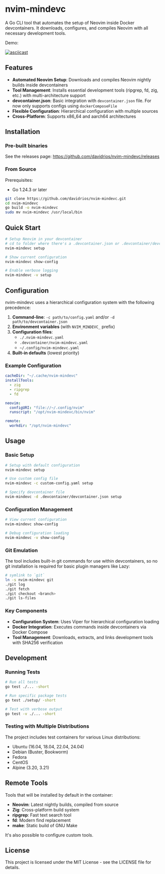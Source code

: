 # nvim-mindevc

A Go CLI tool that automates the setup of Neovim inside Docker devcontainers. It downloads, configures, and compiles Neovim with all necessary development tools.

Demo:

[![asciicast](https://asciinema.org/a/D59B8lyeHu7ryfNMdhor1k22Q.svg)](https://asciinema.org/a/D59B8lyeHu7ryfNMdhor1k22Q)


## Features

- **Automated Neovim Setup**: Downloads and compiles Neovim nightly builds inside devcontainers
- **Tool Management**: Installs essential development tools (ripgrep, fd, zig, etc.) with multi-architecture support
- **devcontainer.json**: Basic integration with `devcontainer.json` file. For now only supports configs using `dockerComposeFile`
- **Flexible Configuration**: Hierarchical configuration with multiple sources
- **Cross-Platform**: Supports x86_64 and aarch64 architectures


## Installation


### Pre-built binaries

See the releases page: https://github.com/davidrios/nvim-mindevc/releases


### From Source

Prerequisites:

- Go 1.24.3 or later

```bash
git clone https://github.com/davidrios/nvim-mindevc.git
cd nvim-mindevc
go build -o nvim-mindevc
sudo mv nvim-mindevc /usr/local/bin
```

## Quick Start

```bash
# Setup Neovim in your devcontainer
# cd to folder where there's a .devcontainer.json or .devcontainer/devcontainer.json file
nvim-mindevc setup

# Show current configuration
nvim-mindevc show-config

# Enable verbose logging
nvim-mindevc -v setup
```


## Configuration

nvim-mindevc uses a hierarchical configuration system with the following precedence:

1. **Command-line**: `-c path/to/config.yaml` and/or `-d path/to/devcontainer.json`
2. **Environment variables** (with `NVIM_MINDEVC_` prefix)
3. **Configuration files**:
   - `./.nvim-mindevc.yaml`
   - `.devcontainer/nvim-mindevc.yaml`
   - `~/.config/nvim-mindevc.yaml`
4. **Built-in defaults** (lowest priority)

### Example Configuration

```yaml
cacheDir: "~/.cache/nvim-mindevc"
installTools:
  - zig
  - ripgrep
  - fd

neovim:
  configURI: "file://~/.config/nvim"
  runscript: "/opt/nvim-mindevc/bin/nvim"

remote:
  workdir: "/opt/nvim-mindevc"
```

## Usage

### Basic Setup

```bash
# Setup with default configuration
nvim-mindevc setup

# Use custom config file
nvim-mindevc -c custom-config.yaml setup

# Specify devcontainer file
nvim-mindevc -d .devcontainer/devcontainer.json setup
```

### Configuration Management

```bash
# View current configuration
nvim-mindevc show-config

# Debug configuration loading
nvim-mindevc -v show-config
```

### Git Emulation

The tool includes built-in git commands for use within devcontainers, so no git installation is required for basic plugin managers like Lazy:

```bash
# symlink to `git`
ln -s nvim-mindevc git
./git log
./git fetch
./git checkout <branch>
./git ls-files
```


### Key Components

- **Configuration System**: Uses Viper for hierarchical configuration loading
- **Docker Integration**: Executes commands inside devcontainers via Docker Compose
- **Tool Management**: Downloads, extracts, and links development tools with SHA256 verification


## Development

### Running Tests

```bash
# Run all tests
go test ./... -short

# Run specific package tests
go test ./setup/ -short

# Test with verbose output
go test -v ./... -short
```


### Testing with Multiple Distributions

The project includes test containers for various Linux distributions:

- Ubuntu (16.04, 18.04, 22.04, 24.04)
- Debian (Buster, Bookworm)
- Fedora
- CentOS
- Alpine (3.20, 3.21)


## Remote Tools

Tools that will be installed by default in the container:

- **Neovim**: Latest nightly builds, compiled from source
- **Zig**: Cross-platform build system
- **ripgrep**: Fast text search tool
- **fd**: Modern find replacement
- **make**: Static build of GNU Make

It's also possible to configure custom tools.


## License

This project is licensed under the MIT License - see the LICENSE file for details.
